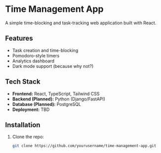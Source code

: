 # Time Management App

A simple time-blocking and task-tracking web application built with React.

## Features
- Task creation and time-blocking
- Pomodoro-style timers
- Analytics dashboard
- Dark mode support (because why not?)

## Tech Stack
- **Frontend:** React, TypeScript, Tailwind CSS
- **Backend (Planned):** Python (Django/FastAPI)
- **Database (Planned):** PostgreSQL
- **Deployment:** TBD

## Installation
1. Clone the repo:
   ```bash
   git clone https://github.com/yourusername/time-management-app.git